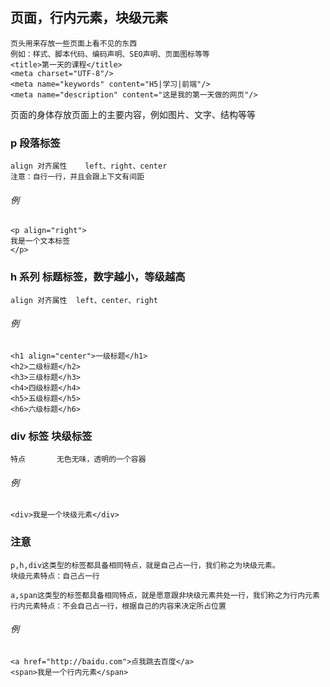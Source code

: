 ## 页面，行内元素，块级元素
```
页头用来存放一些页面上看不见的东西
例如：样式、脚本代码、编码声明、SEO声明、页面图标等等
<title>第一天的课程</title>
<meta charset="UTF-8"/>
<meta name="keywords" content="H5|学习|前端"/>
<meta name="description" content="这是我的第一天做的网页"/>
```

页面的身体存放页面上的主要内容，例如图片、文字、结构等等

### p 段落标签
```
align 对齐属性    left、right、center
注意：自行一行，并且会跟上下文有间距
```
###### 例
```
<p align="right">
我是一个文本标签
</p>
```

### h 系列   标题标签，数字越小，等级越高
```
align 对齐属性  left、center、right
```
###### 例
```
<h1 align="center">一级标题</h1>
<h2>二级标题</h2>
<h3>三级标题</h3>
<h4>四级标题</h4>
<h5>五级标题</h5>
<h6>六级标题</h6>
```

### div 标签  块级标签
```
特点       无色无味，透明的一个容器
```
###### 例
```
<div>我是一个块级元素</div>
```

### 注意
```
p,h,div这类型的标签都具备相同特点，就是自己占一行，我们称之为块级元素。
块级元素特点：自己占一行
```

```
a,span这类型的标签都具备相同特点，就是愿意跟非块级元素共处一行，我们称之为行内元素
行内元素特点：不会自己占一行，根据自己的内容来决定所占位置
```
###### 例
```
<a href="http://baidu.com">点我跳去百度</a>
<span>我是一个行内元素</span>
```
